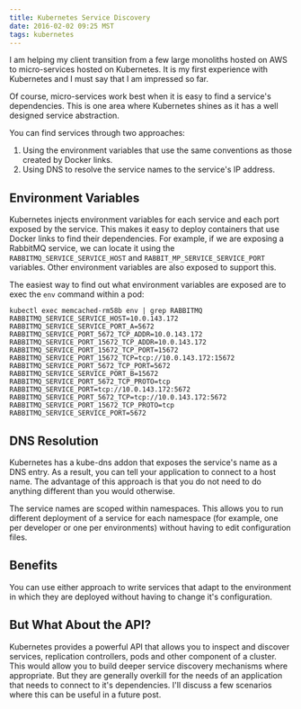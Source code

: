 ```yaml
---
title: Kubernetes Service Discovery
date: 2016-02-02 09:25 MST
tags: kubernetes
---
```


I am helping my client transition from a few large monoliths hosted on
AWS to micro-services hosted on Kubernetes. It is my first experience
with Kubernetes and I must say that I am impressed so far.

Of course, micro-services work best when it is easy to find a service's
dependencies. This is one area where Kubernetes shines as it has a well
designed service abstraction.

You can find services through two approaches:

1. Using the environment variables that use the same conventions as
those created by Docker links.
1. Using DNS to resolve the service names to the service's IP address.

## Environment Variables

Kubernetes injects environment variables for each service and each port
exposed by the service. This makes it easy to deploy containers that use
Docker links to find their dependencies. For example, if we are exposing
a RabbitMQ service, we can locate it using the
`RABBITMQ_SERVICE_SERVICE_HOST` and `RABBIT_MP_SERVICE_SERVICE_PORT`
variables. Other environment variables are also exposed to support this.

The easiest way to find out what environment variables are exposed are
to exec the `env` command within a pod:

```shell
kubectl exec memcached-rm58b env | grep RABBITMQ
RABBITMQ_SERVICE_SERVICE_HOST=10.0.143.172
RABBITMQ_SERVICE_SERVICE_PORT_A=5672
RABBITMQ_SERVICE_PORT_5672_TCP_ADDR=10.0.143.172
RABBITMQ_SERVICE_PORT_15672_TCP_ADDR=10.0.143.172
RABBITMQ_SERVICE_PORT_15672_TCP_PORT=15672
RABBITMQ_SERVICE_PORT_15672_TCP=tcp://10.0.143.172:15672
RABBITMQ_SERVICE_PORT_5672_TCP_PORT=5672
RABBITMQ_SERVICE_SERVICE_PORT_B=15672
RABBITMQ_SERVICE_PORT_5672_TCP_PROTO=tcp
RABBITMQ_SERVICE_PORT=tcp://10.0.143.172:5672
RABBITMQ_SERVICE_PORT_5672_TCP=tcp://10.0.143.172:5672
RABBITMQ_SERVICE_PORT_15672_TCP_PROTO=tcp
RABBITMQ_SERVICE_SERVICE_PORT=5672

```

## DNS Resolution

Kubernetes has a kube-dns addon that exposes the service's name as a DNS
entry. As a result, you can tell your application to connect to a host
name. The advantage of this approach is that you do not need to do
anything different than you would otherwise.

The service names are scoped within namespaces. This allows you to run
different deployment of a service for each namespace (for example, one
per developer or one per environments) without having to edit
configuration files.

## Benefits

You can use either approach to write services that adapt to the
environment in which they are deployed without having to change it's
configuration.

## But What About the API?

Kubernetes provides a powerful API that allows you to inspect and
discover services, replication controllers, pods and other component of
a cluster. This would allow you to build deeper service discovery
mechanisms where appropriate. But they are generally overkill for the
needs of an application that needs to connect to it's dependencies. I'll
discuss a few scenarios where this can be useful in a future post.

